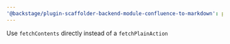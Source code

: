```yaml
---
'@backstage/plugin-scaffolder-backend-module-confluence-to-markdown': patch
---
```


Use `fetchContents` directly instead of a `fetchPlainAction`
